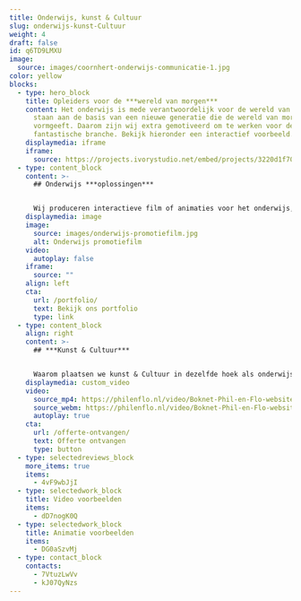 ```yaml
---
title: Onderwijs, kunst & Cultuur
slug: onderwijs-kunst-Cultuur
weight: 4
draft: false
id: q6TD9LMXU
image:
  source: images/coornhert-onderwijs-communicatie-1.jpg
color: yellow
blocks:
  - type: hero_block
    title: Opleiders voor de ***wereld van morgen***
    content: Het onderwijs is mede verantwoordelijk voor de wereld van morgen. Zij
      staan aan de basis van een nieuwe generatie die de wereld van morgen
      vormgeeft. Daarom zijn wij extra gemotiveerd om te werken voor deze
      fantastische branche. Bekijk hieronder een interactief voorbeeld.
    displaymedia: iframe
    iframe:
      source: https://projects.ivorystudio.net/embed/projects/3220d1f70cb359a9fe46b9b5
  - type: content_block
    content: >-
      ## Onderwijs ***oplossingen***


      Wij produceren interactieve film of animaties voor het onderwijs, zodat deze zijn in te zetten bij het verspreiden van onderwijs ideeën of de promotie van leergemeenschappen. Onze onderwijsspecialist is Sebastiaan, hij heeft de passie om jou te helpen bij het vormgeven van je ideeën. Bel Sebastiaan nu op 085 - 273 8331 om direct vrijblijvend over de mogelijkheden te sparren.
    displaymedia: image
    image:
      source: images/onderwijs-promotiefilm.jpg
      alt: Onderwijs promotiefilm
    video:
      autoplay: false
    iframe:
      source: ""
    align: left
    cta:
      url: /portfolio/
      text: Bekijk ons portfolio
      type: link
  - type: content_block
    align: right
    content: >-
      ## ***Kunst & Cultuur***


      Waarom plaatsen we kunst & Cultuur in dezelfde hoek als onderwijs? Wij denken dat de wereld van morgen alleen kan bestaan als er kunst en cultuur is. Zonder deze basis heeft de wereld geen visie. Kunst en cultuur wordt ook op scholen gegeven als vak. Wij helpen graag mee met de promotie van Kunst & Cultuur in Nederland. Dit kan op allerlei gebieden en wij denken graag mee met onze creatieve geesten om een interessante film of animatie te maken die het gevoel van kunst en cultuur goed overbrengt. Een film of animatie kan ook zelf kunst zijn. Of een interactieve vorm van kunst met onze fantastische interactieve films of virtual reality (360 graden) animatie films.
    displaymedia: custom_video
    video:
      source_mp4: https://philenflo.nl/video/Boknet-Phil-en-Flo-website-source.mp4
      source_webm: https://philenflo.nl/video/Boknet-Phil-en-Flo-website-source.webm
      autoplay: true
    cta:
      url: /offerte-ontvangen/
      text: Offerte ontvangen
      type: button
  - type: selectedreviews_block
    more_items: true
    items:
      - 4vF9wbJjI
  - type: selectedwork_block
    title: Video voorbeelden
    items:
      - dD7nogK0Q
  - type: selectedwork_block
    title: Animatie voorbeelden
    items:
      - DG0aSzvMj
  - type: contact_block
    contacts:
      - 7VtuzLwVv
      - kJ07QyNzs
---
```

